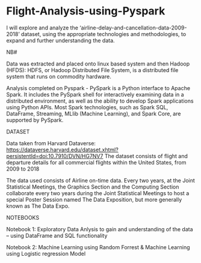 # Flight-Analysis-using-Pyspark

I will explore and analyze the ‘airline-delay-and-cancellation-data-2009-2018’  dataset, using the appropriate technologies and methodologies, to expand and  further understanding the data.

NB#

Data was extracted and placed onto linux based system and then Hadoop (HFDS): HDFS, or Hadoop Distributed File System, is a distributed file system that runs on commodity 
hardware. 

Analysis completed on Pyspark - PySpark is a Python interface to Apache Spark. It includes the PySpark shell for interactively examining data in a distributed environment, as well as the ability to develop Spark applications using Python APIs. Most Spark technologies, such as Spark SQL, DataFrame, Streaming, MLlib 
(Machine Learning), and Spark Core, are supported by PySpark.


DATASET

Data taken from Harvard Dataverse: https://dataverse.harvard.edu/dataset.xhtml?persistentId=doi:10.7910/DVN/HG7NV7
The dataset consists of flight and departure details for all commercial flights within the United 
States, from 2009 to 2018

The data used consists of Airline on-time data. Every two years, at the Joint Statistical Meetings, 
the Graphics Section and the Computing Section collaborate every two years during the Joint 
Statistical Meetings to host a special Poster Session named The Data Exposition, but more 
generally known as The Data Expo. 

NOTEBOOKS

Notebook 1: Exploratory Data Anlysis to gain and understanding of the data – using DataFrame and SQL functionality

Notebook 2: Machine Learning using Random Forrest  & Machine Learning using Logistic regression Model

